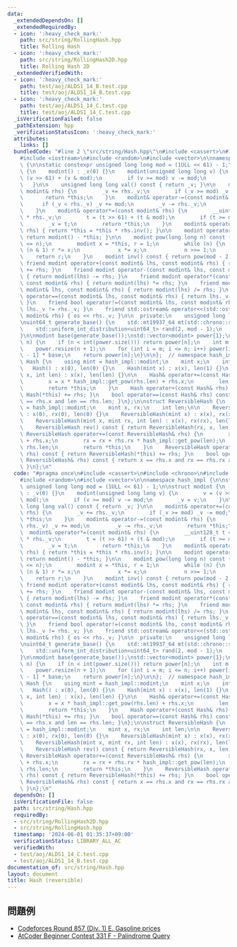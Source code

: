 ```yaml
---
data:
  _extendedDependsOn: []
  _extendedRequiredBy:
  - icon: ':heavy_check_mark:'
    path: src/string/RollingHash.hpp
    title: Rolling Hash
  - icon: ':heavy_check_mark:'
    path: src/string/RollingHash2D.hpp
    title: Rolling Hash 2D
  _extendedVerifiedWith:
  - icon: ':heavy_check_mark:'
    path: test/aoj/ALDS1_14_B.test.cpp
    title: test/aoj/ALDS1_14_B.test.cpp
  - icon: ':heavy_check_mark:'
    path: test/aoj/ALDS1_14_C.test.cpp
    title: test/aoj/ALDS1_14_C.test.cpp
  _isVerificationFailed: false
  _pathExtension: hpp
  _verificationStatusIcon: ':heavy_check_mark:'
  attributes:
    links: []
  bundledCode: "#line 2 \"src/string/Hash.hpp\"\n#include <cassert>\n#include <chrono>\n\
    #include <iostream>\n#include <random>\n#include <vector>\n\nnamespace hash_impl\
    \ {\n\nstatic constexpr unsigned long long mod = (1ULL << 61) - 1;\n\nstruct modint\
    \ {\n    modint() : _v(0) {}\n    modint(unsigned long long v) {\n        v =\
    \ (v >> 61) + (v & mod);\n        if (v >= mod) v -= mod;\n        _v = v;\n \
    \   }\n\n    unsigned long long val() const { return _v; }\n\n    modint& operator+=(const\
    \ modint& rhs) {\n        _v += rhs._v;\n        if (_v >= mod) _v -= mod;\n \
    \       return *this;\n    }\n    modint& operator-=(const modint& rhs) {\n  \
    \      if (_v < rhs._v) _v += mod;\n        _v -= rhs._v;\n        return *this;\n\
    \    }\n    modint& operator*=(const modint& rhs) {\n        __uint128_t t = __uint128_t(_v)\
    \ * rhs._v;\n        t = (t >> 61) + (t & mod);\n        if (t >= mod) t -= mod;\n\
    \        _v = t;\n        return *this;\n    }\n    modint& operator/=(const modint&\
    \ rhs) { return *this = *this * rhs.inv(); }\n\n    modint operator-() const {\
    \ return modint() - *this; }\n\n    modint pow(long long n) const {\n        assert(0\
    \ <= n);\n        modint x = *this, r = 1;\n        while (n) {\n            if\
    \ (n & 1) r *= x;\n            x *= x;\n            n >>= 1;\n        }\n    \
    \    return r;\n    }\n    modint inv() const { return pow(mod - 2); }\n\n   \
    \ friend modint operator+(const modint& lhs, const modint& rhs) { return modint(lhs)\
    \ += rhs; }\n    friend modint operator-(const modint& lhs, const modint& rhs)\
    \ { return modint(lhs) -= rhs; }\n    friend modint operator*(const modint& lhs,\
    \ const modint& rhs) { return modint(lhs) *= rhs; }\n    friend modint operator/(const\
    \ modint& lhs, const modint& rhs) { return modint(lhs) /= rhs; }\n    friend bool\
    \ operator==(const modint& lhs, const modint& rhs) { return lhs._v == rhs._v;\
    \ }\n    friend bool operator!=(const modint& lhs, const modint& rhs) { return\
    \ lhs._v != rhs._v; }\n    friend std::ostream& operator<<(std::ostream& os, const\
    \ modint& rhs) { os << rhs._v; }\n\n  private:\n    unsigned long long _v;\n};\n\
    \nuint64_t generate_base() {\n    std::mt19937_64 mt(std::chrono::steady_clock::now().time_since_epoch().count());\n\
    \    std::uniform_int_distribution<uint64_t> rand(2, mod - 1);\n    return rand(mt);\n\
    }\n\nmodint base(generate_base());\nstd::vector<modint> power{1};\n\nmodint get_pow(int\
    \ n) {\n    if (n < int(power.size())) return power[n];\n    int m = power.size();\n\
    \    power.resize(n + 1);\n    for (int i = m; i <= n; i++) power[i] = power[i\
    \ - 1] * base;\n    return power[n];\n}\n\n};  // namespace hash_impl\n\nstruct\
    \ Hash {\n    using mint = hash_impl::modint;\n    mint x;\n    int len;\n\n \
    \   Hash() : x(0), len(0) {}\n    Hash(mint x) : x(x), len(1) {}\n    Hash(mint\
    \ x, int len) : x(x), len(len) {}\n\n    Hash& operator+=(const Hash& rhs) {\n\
    \        x = x * hash_impl::get_pow(rhs.len) + rhs.x;\n        len += rhs.len;\n\
    \        return *this;\n    }\n    Hash operator+(const Hash& rhs) const { return\
    \ Hash(*this) += rhs; }\n    bool operator==(const Hash& rhs) const { return x\
    \ == rhs.x and len == rhs.len; }\n};\n\nstruct ReversibleHash {\n    using mint\
    \ = hash_impl::modint;\n    mint x, rx;\n    int len;\n\n    ReversibleHash()\
    \ : x(0), rx(0), len(0) {}\n    ReversibleHash(mint x) : x(x), rx(x), len(1) {}\n\
    \    ReversibleHash(mint x, mint rx, int len) : x(x), rx(rx), len(len) {}\n\n\
    \    ReversibleHash rev() const { return ReversibleHash(rx, x, len); }\n\n   \
    \ ReversibleHash operator+=(const ReversibleHash& rhs) {\n        x = x * hash_impl::get_pow(rhs.len)\
    \ + rhs.x;\n        rx = rx + rhs.rx * hash_impl::get_pow(len);\n        len +=\
    \ rhs.len;\n        return *this;\n    }\n    ReversibleHash operator+(const ReversibleHash&\
    \ rhs) const { return ReversibleHash(*this) += rhs; }\n    bool operator==(const\
    \ ReversibleHash& rhs) const { return x == rhs.x and rx == rhs.rx and len == rhs.len;\
    \ }\n};\n"
  code: "#pragma once\n#include <cassert>\n#include <chrono>\n#include <iostream>\n\
    #include <random>\n#include <vector>\n\nnamespace hash_impl {\n\nstatic constexpr\
    \ unsigned long long mod = (1ULL << 61) - 1;\n\nstruct modint {\n    modint()\
    \ : _v(0) {}\n    modint(unsigned long long v) {\n        v = (v >> 61) + (v &\
    \ mod);\n        if (v >= mod) v -= mod;\n        _v = v;\n    }\n\n    unsigned\
    \ long long val() const { return _v; }\n\n    modint& operator+=(const modint&\
    \ rhs) {\n        _v += rhs._v;\n        if (_v >= mod) _v -= mod;\n        return\
    \ *this;\n    }\n    modint& operator-=(const modint& rhs) {\n        if (_v <\
    \ rhs._v) _v += mod;\n        _v -= rhs._v;\n        return *this;\n    }\n  \
    \  modint& operator*=(const modint& rhs) {\n        __uint128_t t = __uint128_t(_v)\
    \ * rhs._v;\n        t = (t >> 61) + (t & mod);\n        if (t >= mod) t -= mod;\n\
    \        _v = t;\n        return *this;\n    }\n    modint& operator/=(const modint&\
    \ rhs) { return *this = *this * rhs.inv(); }\n\n    modint operator-() const {\
    \ return modint() - *this; }\n\n    modint pow(long long n) const {\n        assert(0\
    \ <= n);\n        modint x = *this, r = 1;\n        while (n) {\n            if\
    \ (n & 1) r *= x;\n            x *= x;\n            n >>= 1;\n        }\n    \
    \    return r;\n    }\n    modint inv() const { return pow(mod - 2); }\n\n   \
    \ friend modint operator+(const modint& lhs, const modint& rhs) { return modint(lhs)\
    \ += rhs; }\n    friend modint operator-(const modint& lhs, const modint& rhs)\
    \ { return modint(lhs) -= rhs; }\n    friend modint operator*(const modint& lhs,\
    \ const modint& rhs) { return modint(lhs) *= rhs; }\n    friend modint operator/(const\
    \ modint& lhs, const modint& rhs) { return modint(lhs) /= rhs; }\n    friend bool\
    \ operator==(const modint& lhs, const modint& rhs) { return lhs._v == rhs._v;\
    \ }\n    friend bool operator!=(const modint& lhs, const modint& rhs) { return\
    \ lhs._v != rhs._v; }\n    friend std::ostream& operator<<(std::ostream& os, const\
    \ modint& rhs) { os << rhs._v; }\n\n  private:\n    unsigned long long _v;\n};\n\
    \nuint64_t generate_base() {\n    std::mt19937_64 mt(std::chrono::steady_clock::now().time_since_epoch().count());\n\
    \    std::uniform_int_distribution<uint64_t> rand(2, mod - 1);\n    return rand(mt);\n\
    }\n\nmodint base(generate_base());\nstd::vector<modint> power{1};\n\nmodint get_pow(int\
    \ n) {\n    if (n < int(power.size())) return power[n];\n    int m = power.size();\n\
    \    power.resize(n + 1);\n    for (int i = m; i <= n; i++) power[i] = power[i\
    \ - 1] * base;\n    return power[n];\n}\n\n};  // namespace hash_impl\n\nstruct\
    \ Hash {\n    using mint = hash_impl::modint;\n    mint x;\n    int len;\n\n \
    \   Hash() : x(0), len(0) {}\n    Hash(mint x) : x(x), len(1) {}\n    Hash(mint\
    \ x, int len) : x(x), len(len) {}\n\n    Hash& operator+=(const Hash& rhs) {\n\
    \        x = x * hash_impl::get_pow(rhs.len) + rhs.x;\n        len += rhs.len;\n\
    \        return *this;\n    }\n    Hash operator+(const Hash& rhs) const { return\
    \ Hash(*this) += rhs; }\n    bool operator==(const Hash& rhs) const { return x\
    \ == rhs.x and len == rhs.len; }\n};\n\nstruct ReversibleHash {\n    using mint\
    \ = hash_impl::modint;\n    mint x, rx;\n    int len;\n\n    ReversibleHash()\
    \ : x(0), rx(0), len(0) {}\n    ReversibleHash(mint x) : x(x), rx(x), len(1) {}\n\
    \    ReversibleHash(mint x, mint rx, int len) : x(x), rx(rx), len(len) {}\n\n\
    \    ReversibleHash rev() const { return ReversibleHash(rx, x, len); }\n\n   \
    \ ReversibleHash operator+=(const ReversibleHash& rhs) {\n        x = x * hash_impl::get_pow(rhs.len)\
    \ + rhs.x;\n        rx = rx + rhs.rx * hash_impl::get_pow(len);\n        len +=\
    \ rhs.len;\n        return *this;\n    }\n    ReversibleHash operator+(const ReversibleHash&\
    \ rhs) const { return ReversibleHash(*this) += rhs; }\n    bool operator==(const\
    \ ReversibleHash& rhs) const { return x == rhs.x and rx == rhs.rx and len == rhs.len;\
    \ }\n};\n"
  dependsOn: []
  isVerificationFile: false
  path: src/string/Hash.hpp
  requiredBy:
  - src/string/RollingHash2D.hpp
  - src/string/RollingHash.hpp
  timestamp: '2024-06-01 01:35:37+09:00'
  verificationStatus: LIBRARY_ALL_AC
  verifiedWith:
  - test/aoj/ALDS1_14_C.test.cpp
  - test/aoj/ALDS1_14_B.test.cpp
documentation_of: src/string/Hash.hpp
layout: document
title: Hash (reversible)
---
```


## 問題例
- [Codeforces Round 857 (Div. 1) E. Gasoline prices](https://codeforces.com/contest/1801/problem/E)
- [AtCoder Beginner Contest 331 F - Palindrome Query](https://atcoder.jp/contests/abc331/tasks/abc331_f)